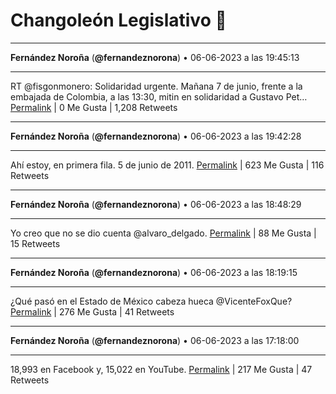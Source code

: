 # Changoleón Legislativo 🙈
*****
**Fernández Noroña** (**@fernandeznorona**) • 06-06-2023 a las 19:45:13
*****
RT @fisgonmonero: Solidaridad urgente.
Mañana 7 de junio, frente a la embajada de Colombia, a las 13:30, mitin en solidaridad a Gustavo Pet…
[Permalink](https://twitter.com/fernandeznorona/status/1666290189092675584) | 0 Me Gusta | 1,208 Retweets
*****
**Fernández Noroña** (**@fernandeznorona**) • 06-06-2023 a las 19:42:28
*****
Ahí estoy, en primera fila. 5 de junio de 2011.
[Permalink](https://twitter.com/fernandeznorona/status/1666289493278867456) | 623 Me Gusta | 116 Retweets
*****
**Fernández Noroña** (**@fernandeznorona**) • 06-06-2023 a las 18:48:29
*****
Yo creo que no se dio cuenta @alvaro_delgado.
[Permalink](https://twitter.com/fernandeznorona/status/1666275910616768512) | 88 Me Gusta | 15 Retweets
*****
**Fernández Noroña** (**@fernandeznorona**) • 06-06-2023 a las 18:19:15
*****
¿Qué pasó en el Estado de México cabeza hueca @VicenteFoxQue?
[Permalink](https://twitter.com/fernandeznorona/status/1666268552595210241) | 276 Me Gusta | 41 Retweets
*****
**Fernández Noroña** (**@fernandeznorona**) • 06-06-2023 a las 17:18:00
*****
18,993 en Facebook y, 15,022 en YouTube.
[Permalink](https://twitter.com/fernandeznorona/status/1666253140910305282) | 217 Me Gusta | 47 Retweets